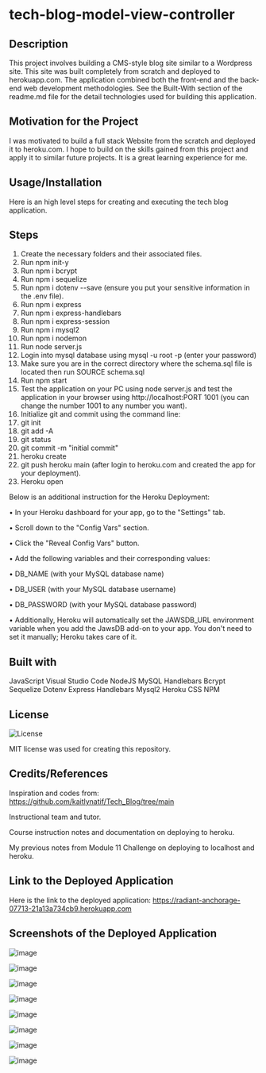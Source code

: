 # tech-blog-model-view-controller

## Description
 
This project involves building a CMS-style blog site similar to a Wordpress site. This site was built completely from scratch and deployed to herokuapp.com. The application combined both the front-end and the back-end web development methodologies. See the Built-With section of the readme.md file for the detail technologies used for building this application.


## Motivation for the Project

I was motivated to build a full stack Website from the scratch and deployed it to heroku.com. I hope to build on the skills gained from this project and apply it to similar future projects. It is a great learning experience for me.

## Usage/Installation

Here is an high level steps for creating and executing the tech blog application.

## Steps

1. Create the necessary folders and their associated files.
2. Run npm init-y
3. Run npm i bcrypt 
4. Run npm i sequelize
5. Run npm i dotenv --save (ensure you put your sensitive information in the .env file).
6. Run npm i express
7. Run npm i express-handlebars
8. Run npm i express-session
9. Run npm i mysql2
10. Run npm i nodemon
11. Run node server.js
12. Login into mysql database using mysql -u root -p (enter your password)
13. Make sure you are in the correct directory where the schema.sql file is located then run SOURCE schema.sql
14. Run npm start
15. Test the application on your PC using node server.js and test the application in your browser using http://localhost:PORT 1001 (you can change the number 1001 to any 
    number you want).
16. Initialize git and commit using the command line:
17. git init
18. git add -A
19. git status
20. git commit -m "initial commit"
21. heroku create
22. git push heroku main (after login to heroku.com and created the app for your deployment).
23. Heroku open

Below is an additional instruction for the Heroku Deployment:

•	In your Heroku dashboard for your app, go to the "Settings" tab.

•	Scroll down to the "Config Vars" section.

•	Click the "Reveal Config Vars" button.

•	Add the following variables and their corresponding values:

•	DB_NAME (with your MySQL database name)

•	DB_USER (with your MySQL database username)

•	DB_PASSWORD (with your MySQL database password)

•	Additionally, Heroku will automatically set the JAWSDB_URL environment variable when you add the JawsDB add-on to your app. You don't need to set it manually; Heroku takes care of it.

 
## Built with

JavaScript
Visual Studio Code
NodeJS
MySQL
Handlebars
Bcrypt
Sequelize
Dotenv
Express
Handlebars
Mysql2
Heroku
CSS
NPM


## License

![License](https://img.shields.io/badge/License-MIT-9cf.svg)

MIT license was used for creating this repository.

## Credits/References

Inspiration and codes from: https://github.com/kaitlynatif/Tech_Blog/tree/main

Instructional team and tutor.

Course instruction notes and documentation on deploying to heroku.

My previous notes from Module 11 Challenge on deploying to localhost and heroku.


## Link to the Deployed Application

Here is the link to the deployed application:
https://radiant-anchorage-07713-21a13a734cb9.herokuapp.com

## Screenshots of the Deployed Application
![image](https://github.com/IbrahimAllison/tech-blog-model-view-controller/assets/116689797/d905ead0-1b7a-44ff-8aa9-802bf076f771)

![image](https://github.com/IbrahimAllison/tech-blog-model-view-controller/assets/116689797/9af910c8-5f42-4edb-8f65-540e7f20867b)

![image](https://github.com/IbrahimAllison/tech-blog-model-view-controller/assets/116689797/503c06f6-0122-455b-b013-a38afb05a3c2)

![image](https://github.com/IbrahimAllison/tech-blog-model-view-controller/assets/116689797/3f5ec3e3-0582-4a69-8b9b-930a8e6c9f17)

![image](https://github.com/IbrahimAllison/tech-blog-model-view-controller/assets/116689797/f901af50-94ef-4cf9-aee1-a6a66185f98f)

![image](https://github.com/IbrahimAllison/tech-blog-model-view-controller/assets/116689797/40c4452b-4fe6-4315-ad91-a8e9e844b835)

![image](https://github.com/IbrahimAllison/tech-blog-model-view-controller/assets/116689797/d715a4c2-15fd-4983-b952-b2f138482376)

![image](https://github.com/IbrahimAllison/tech-blog-model-view-controller/assets/116689797/c6064781-bec3-4a48-aa35-40c96ee98eb0)














